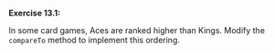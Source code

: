**Exercise 13.1:**

In some card games, Aces are ranked higher than Kings.
Modify the `compareTo` method to implement this ordering.
